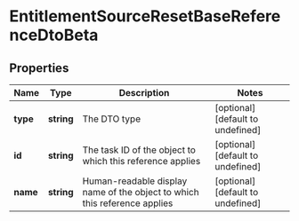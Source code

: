 # EntitlementSourceResetBaseReferenceDtoBeta

## Properties

Name | Type | Description | Notes
------------ | ------------- | ------------- | -------------
**type** | **string** | The DTO type | [optional] [default to undefined]
**id** | **string** | The task ID of the object to which this reference applies | [optional] [default to undefined]
**name** | **string** | Human-readable display name of the object to which this reference applies | [optional] [default to undefined]

